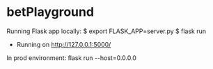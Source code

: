 # betPlayground

Running Flask app locally:
$ export FLASK_APP=server.py
$ flask run
 * Running on http://127.0.0.1:5000/


 In prod environment:
 flask run --host=0.0.0.0
